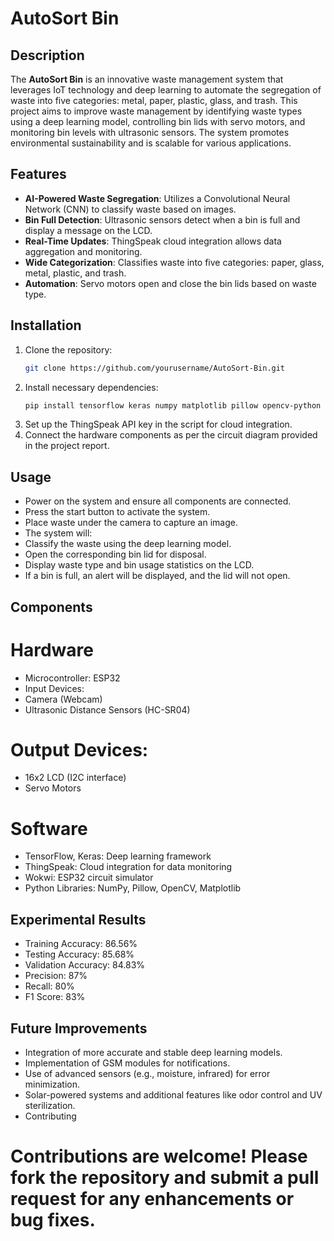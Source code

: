 # AutoSort Bin

## Description
The **AutoSort Bin** is an innovative waste management system that leverages IoT technology and deep learning to automate the segregation of waste into five categories: metal, paper, plastic, glass, and trash. This project aims to improve waste management by identifying waste types using a deep learning model, controlling bin lids with servo motors, and monitoring bin levels with ultrasonic sensors. The system promotes environmental sustainability and is scalable for various applications.

## Features
- **AI-Powered Waste Segregation**: Utilizes a Convolutional Neural Network (CNN) to classify waste based on images.
- **Bin Full Detection**: Ultrasonic sensors detect when a bin is full and display a message on the LCD.
- **Real-Time Updates**: ThingSpeak cloud integration allows data aggregation and monitoring.
- **Wide Categorization**: Classifies waste into five categories: paper, glass, metal, plastic, and trash.
- **Automation**: Servo motors open and close the bin lids based on waste type.

## Installation
1. Clone the repository:
   ```bash
   git clone https://github.com/yourusername/AutoSort-Bin.git

2. Install necessary dependencies:
   ```bash
   pip install tensorflow keras numpy matplotlib pillow opencv-python
3. Set up the ThingSpeak API key in the script for cloud integration.
4. Connect the hardware components as per the circuit diagram provided in the project report.

## Usage
- Power on the system and ensure all components are connected.
- Press the start button to activate the system.
- Place waste under the camera to capture an image.
- The system will:
- Classify the waste using the deep learning model.
- Open the corresponding bin lid for disposal.
- Display waste type and bin usage statistics on the LCD.
- If a bin is full, an alert will be displayed, and the lid will not open.

## Components
# Hardware
- Microcontroller: ESP32
- Input Devices:
- Camera (Webcam)
- Ultrasonic Distance Sensors (HC-SR04)
# Output Devices:
- 16x2 LCD (I2C interface)
- Servo Motors
# Software
- TensorFlow, Keras: Deep learning framework
- ThingSpeak: Cloud integration for data monitoring
- Wokwi: ESP32 circuit simulator
- Python Libraries: NumPy, Pillow, OpenCV, Matplotlib

## Experimental Results
- Training Accuracy: 86.56%
- Testing Accuracy: 85.68%
- Validation Accuracy: 84.83%
- Precision: 87%
- Recall: 80%
- F1 Score: 83%
## Future Improvements
- Integration of more accurate and stable deep learning models.
- Implementation of GSM modules for notifications.
- Use of advanced sensors (e.g., moisture, infrared) for error minimization.
- Solar-powered systems and additional features like odor control and UV sterilization.
- Contributing
# Contributions are welcome! Please fork the repository and submit a pull request for any enhancements or bug fixes.
